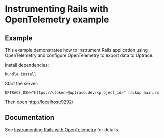 # Instrumenting Rails with OpenTelemetry example

## Example

This example demonstrates how to instrument Rails application using OpenTelemetry and configure
OpenTelemetry to export data to Uptrace.

Install dependencies:

```shell
bundle install
```

Start the server:

```shell
UPTRACE_DSN="https://<token>@uptrace.dev/<project_id>" rackup main.ru
```

Then open [http://localhost:9292/](http://localhost:9292/)

## Documentation

See
[Instrumenting Rails with OpenTelemetry](https://uptrace.dev/opentelemetry/instrumentations/ruby-rails.html)
for details.

